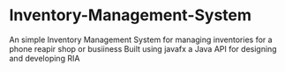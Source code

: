 # Inventory-Management-System
An simple Inventory Management System for managing inventories for a phone reapir shop or busiiness 
Built using javafx a Java API for designing and developing RIA 
